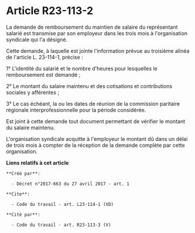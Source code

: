 # Article R23-113-2

La demande de remboursement du maintien de salaire du représentant salarié est transmise par son employeur dans les trois
mois à l'organisation syndicale qui l'a désigné. 

Cette demande, à laquelle est jointe l'information prévue au troisième alinéa de l'article L. 23-114-1, précise : 

1° L'identité du salarié et le nombre d'heures pour lesquelles le remboursement est demandé ; 

2° Le montant du salaire maintenu et des cotisations et contributions sociales y afférentes ; 

3° Le cas échéant, la ou les dates de réunion de la commission paritaire régionale interprofessionnelle pour la période
considérée. 

Est joint à cette demande tout document permettant de vérifier le montant du salaire maintenu. 

L'organisation syndicale acquitte à l'employeur le montant dû dans un délai de trois mois à compter de la réception de la
demande complète par cette organisation.

**Liens relatifs à cet article**

	**Créé par**:

	  - Décret n°2017-663 du 27 avril 2017 - art. 1

	**Cite**:

	  - Code du travail - art. L23-114-1 (VD)

	**Cité par**:

	  - Code du travail - art. R23-113-3 (V)
